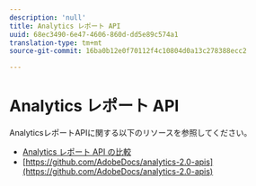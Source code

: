 ```yaml
---
description: 'null'
title: Analytics レポート API
uuid: 68ec3490-6e47-4606-860d-dd5e89c574a1
translation-type: tm+mt
source-git-commit: 16ba0b12e0f70112f4c10804d0a13c278388ecc2

---
```



# Analytics レポート API

AnalyticsレポートAPIに関する以下のリソースを参照してください。

* [Analytics レポート API の比較](api-comparison.md)
* [https://github.com/AdobeDocs/analytics-2.0-apis](https://github.com/AdobeDocs/analytics-2.0-apis)
